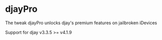 # djayPro
The tweak djayPro unlocks djay's premium features on jailbroken iDevices

Support for djay v3.3.5 >= v4.1.9
